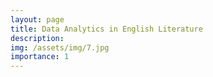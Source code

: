 ```yaml
---
layout: page
title: Data Analytics in English Literature 
description: 
img: /assets/img/7.jpg
importance: 1
---
```

